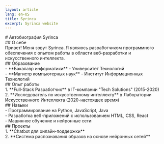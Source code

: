 ```yaml
---
layout: article
lang: en-US
title: Syrinca
excerpt: Syrinca website
---
```


<div style="text-align: center; display: flex; justify-content: center;">
  <div style="max-width: 800px; text-align: left;">
    # Автобиография Syrinca<br>
    ## О себе<br>
    Привет! Меня зовут Syrinca. Я являюсь разработчиком программного обеспечения с опытом работы в области веб-разработки и искусственного интеллекта.<br>
    ## Образование<br>
    - **Бакалавр информатики** - Университет Технологий<br>
    - **Магистр компьютерных наук** - Институт Информационных Технологий<br>
    ## Опыт работы<br>
    1. **Full-Stack Разработчик** в IT-компании "Tech Solutions" (2015-2020)<br>
    2. **Исследователь по искусственному интеллекту** в Лаборатории Искусственного Интеллекта (2020-настоящее время)<br>
    ## Навыки<br>
    - Программирование на Python, JavaScript, Java<br>
    - Разработка веб-приложений с использованием HTML, CSS, React<br>
    - Машинное обучение и нейронные сети<br>
    ## Проекты<br>
    1. **Chatbot для онлайн-поддержки**<br>
    2. **Система распознавания образов на основе нейронных сетей**<br>
  </div>
</div>

